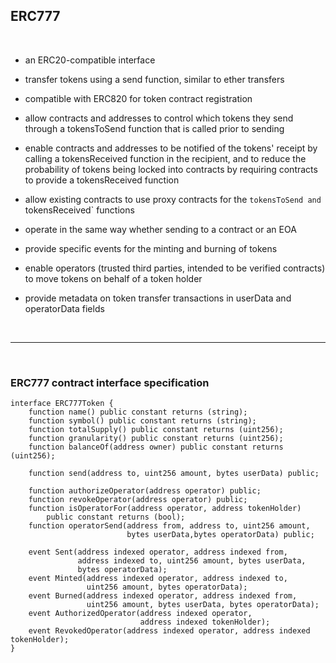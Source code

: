 ## ERC777

<br>

* an ERC20-compatible interface

* transfer tokens using a send function, similar to ether transfers

* compatible with ERC820 for token contract registration

* allow contracts and addresses to control which tokens they send through a tokensToSend function that is called prior to sending

* enable contracts and addresses to be notified of the tokens' receipt by calling a tokensReceived function in the recipient, and to reduce the probability of tokens being locked into contracts by requiring contracts to provide a tokensReceived function

* allow existing contracts to use proxy contracts for the `tokensToSend and `tokensReceived` functions

* operate in the same way whether sending to a contract or an EOA

* provide specific events for the minting and burning of tokens

* enable operators (trusted third parties, intended to be verified contracts) to move tokens on behalf of a token holder

* provide metadata on token transfer transactions in userData and operatorData fields

<br>

---

<br>
    
### ERC777 contract interface specification
    
    
```
interface ERC777Token {
    function name() public constant returns (string);
    function symbol() public constant returns (string);
    function totalSupply() public constant returns (uint256);
    function granularity() public constant returns (uint256);
    function balanceOf(address owner) public constant returns (uint256);

    function send(address to, uint256 amount, bytes userData) public;

    function authorizeOperator(address operator) public;
    function revokeOperator(address operator) public;
    function isOperatorFor(address operator, address tokenHolder)
        public constant returns (bool);
    function operatorSend(address from, address to, uint256 amount,
                          bytes userData,bytes operatorData) public;

    event Sent(address indexed operator, address indexed from,
               address indexed to, uint256 amount, bytes userData,
               bytes operatorData);
    event Minted(address indexed operator, address indexed to,
                 uint256 amount, bytes operatorData);
    event Burned(address indexed operator, address indexed from,
                 uint256 amount, bytes userData, bytes operatorData);
    event AuthorizedOperator(address indexed operator,
                             address indexed tokenHolder);
    event RevokedOperator(address indexed operator, address indexed tokenHolder);
}
```
    
    
    
    
    
